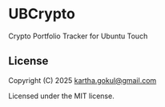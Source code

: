 # UBCrypto

Crypto Portfolio Tracker for Ubuntu Touch

## License

Copyright (C) 2025  kartha.gokul@gmail.com

Licensed under the MIT license.
